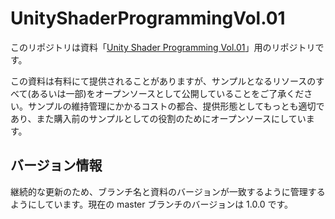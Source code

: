 # UnityShaderProgrammingVol.01

このリポジトリは資料「[Unity Shader Programming Vol.01](https://xjine.booth.pm/items/931290)」用のリポジトリです。

この資料は有料にて提供されることがありますが、サンプルとなるリソースのすべて(あるいは一部)をオープンソースとして公開していることをご了承ください。サンプルの維持管理にかかるコストの都合、提供形態としてもっとも適切であり、また購入前のサンプルとしての役割のためにオープンソースにしています。

## バージョン情報

継続的な更新のため、ブランチ名と資料のバージョンが一致するように管理するようにしています。現在の master ブランチのバージョンは 1.0.0 です。

